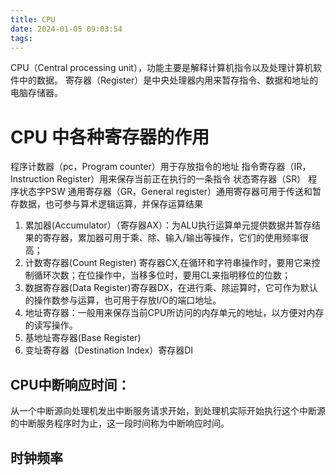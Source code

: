 ```yaml
---
title: CPU
date: 2024-01-05 09:03:54
tags:
---
```

CPU（Central processing unit），功能主要是解释计算机指令以及处理计算机软件中的数据。
寄存器（Register）是中央处理器内用来暂存指令、数据和地址的电脑存储器。

# CPU 中各种寄存器的作用
程序计数器（pc，Program counter）用于存放指令的地址
指令寄存器（IR，Instruction Register）用来保存当前正在执行的一条指令
状态寄存器（SR）
程序状态字PSW
通用寄存器（GR，General register）通用寄存器可用于传送和暂存数据，也可参与算术逻辑运算，并保存运算结果
   1. 累加器(Accumulator）（寄存器AX）：为ALU执行运算单元提供数据并暂存结果的寄存器，累加器可用于乘、除、输入/输出等操作，它们的使用频率很高；
   2. 计数寄存器(Count Register) 寄存器CX,在循环和字符串操作时，要用它来控制循环次数；在位操作中，当移多位时，要用CL来指明移位的位数；
   3. 数据寄存器(Data Register)寄存器DX，在进行乘、除运算时，它可作为默认的操作数参与运算，也可用于存放I/O的端口地址。
   4. 地址寄存器：一般用来保存当前CPU所访问的内存单元的地址，以方便对内存的读写操作。
   4. 基地址寄存器(Base Register)
   5. 变址寄存器（Destination Index）寄存器DI


## CPU中断响应时间：
从一个中断源向处理机发出中断服务请求开始，到处理机实际开始执行这个中断源的中断服务程序时为止，这一段时间称为中断响应时间。


## 时钟频率






